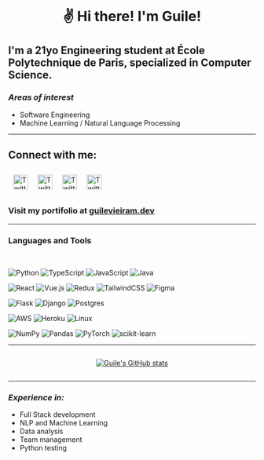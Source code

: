<div style="width: full; display: flex; align-items: center; justify-content: space-between">
<h1 style="margin:auto;">
✌️ Hi there! I'm Guile!
</h1>
</div>

## I'm a 21yo Engineering student at École Polytechnique de Paris, specialized in Computer Science.



### *Areas of interest*
- Software Engineering
- Machine Learning / Natural Language Processing


----


## Connect with me:



[<img align="left" style="margin: 10px;" alt="Twitter" width="30px" src="https://cdn2.iconfinder.com/data/icons/social-media-2285/512/1_Linkedin_unofficial_colored_svg-128.png" />][linkedin]
[<img align="left" style="margin: 10px;" alt="Twitter" width="30px" src="https://cdn2.iconfinder.com/data/icons/social-media-2285/512/1_Instagram_colored_svg_1-128.png" />][instagram]
[<img align="left" style="margin: 10px;" alt="Twitter" width="30px" src="https://cdn2.iconfinder.com/data/icons/social-media-2285/512/1_Twitter_colored_svg-128.png" />][twitter]
[<img align="left" style="margin: 10px;" alt="Twitter" width="30px" src="https://cdn2.iconfinder.com/data/icons/social-media-2285/512/1_Whatsapp2_colored_svg-128.png" />][whatsapp]

<br/>
<br/>
<br/>

### Visit my portifolio at [guilevieiram.dev](https://guilevieiram.dev)


----

### Languages and Tools

<br/>

![Python](https://img.shields.io/badge/python-3670A0?style=for-the-badge&logo=python&logoColor=ffdd54)
![TypeScript](https://img.shields.io/badge/typescript-%23007ACC.svg?style=for-the-badge&logo=typescript&logoColor=white)
![JavaScript](https://img.shields.io/badge/javascript-%23323330.svg?style=for-the-badge&logo=javascript&logoColor=%23F7DF1E)
![Java](https://img.shields.io/badge/java-%23ED8B00.svg?style=for-the-badge&logo=java&logoColor=white)



![React](https://img.shields.io/badge/react-%2320232a.svg?style=for-the-badge&logo=react&logoColor=%2361DAFB)
![Vue.js](https://img.shields.io/badge/vuejs-%2335495e.svg?style=for-the-badge&logo=vuedotjs&logoColor=%234FC08D)
![Redux](https://img.shields.io/badge/redux-%23593d88.svg?style=for-the-badge&logo=redux&logoColor=white)
![TailwindCSS](https://img.shields.io/badge/tailwindcss-%2338B2AC.svg?style=for-the-badge&logo=tailwind-css&logoColor=white)
![Figma](https://img.shields.io/badge/figma-%23F24E1E.svg?style=for-the-badge&logo=figma&logoColor=white)

![Flask](https://img.shields.io/badge/flask-%23000.svg?style=for-the-badge&logo=flask&logoColor=white)
![Django](https://img.shields.io/badge/django-%23092E20.svg?style=for-the-badge&logo=django&logoColor=white)
![Postgres](https://img.shields.io/badge/postgres-%23316192.svg?style=for-the-badge&logo=postgresql&logoColor=white)

![AWS](https://img.shields.io/badge/AWS-%23FF9900.svg?style=for-the-badge&logo=amazon-aws&logoColor=white) 
![Heroku](https://img.shields.io/badge/heroku-%23430098.svg?style=for-the-badge&logo=heroku&logoColor=white)
![Linux](https://img.shields.io/badge/Linux-FCC624?style=for-the-badge&logo=linux&logoColor=black)

![NumPy](https://img.shields.io/badge/numpy-%23013243.svg?style=for-the-badge&logo=numpy&logoColor=white)
![Pandas](https://img.shields.io/badge/pandas-%23150458.svg?style=for-the-badge&logo=pandas&logoColor=white)
![PyTorch](https://img.shields.io/badge/PyTorch-%23EE4C2C.svg?style=for-the-badge&logo=PyTorch&logoColor=white)
![scikit-learn](https://img.shields.io/badge/scikit--learn-%23F7931E.svg?style=for-the-badge&logo=scikit-learn&logoColor=white)
<!-- where to get the badges: https://github.com/Ileriayo/markdown-badges -->
----

<span style="width: full; display: flex; justify-content: center;">

[![Guile's GitHub stats](https://github-readme-stats.vercel.app/api?username=guilevieiram&theme=dark&show_icons=true&hide=prs)](https://github.com/anuraghazra/github-readme-stats)

</span>


----
### *Experience in:*
- Full Stack development
- NLP and Machine Learning
- Data analysis
- Team management
- Python testing



<!-- > <span style="display: flex; align-items: center ;">
> <img style="margin: 20px;"alt="Voca" width="80px" src="https://raw.githubusercontent.com/guilevieiram/voca/448a9e0d6abd9822f017e27426172a033bd4264b/frontend/src/assets/nav-logo.svg"/>
> <div>
>
>  ### *Currently building **Voca**:*
>
>  A language learning app that uses top of the line ML technology!
> </div>
> 
> </span>
>
> The stack:
> - React (Typescript)
> - Flask (Python)
> - Spacy (NLP)
> - PostgreSQL (Amazon AWS)
> - Heroku

----

<br /> -->


[github]: https://github.com/guilevieiram
[twitter]: https://twitter.com/guilevieiram
[instagram]: https://instagram.com/guilevieiram
[whatsapp]: https://wa.me/5531998524668
[linkedin]: https://linkedin.com/in/guilhermevieiram
[python]: https://www.python.org/
[jupyter]:https://jupyter.org/
[flask]:https://flask.palletsprojects.com/en/2.0.x/
[sklearn]: https://scikit-learn.org/stable/
[pandas]:https://pandas.pydata.org/ 
[postgresql]: https://www.postgresql.org/
[html]: https://en.wikipedia.org/wiki/HTML5
[linux]: https://ubuntu.com/
[voca]: https://github.com/guilevieiram/voca
